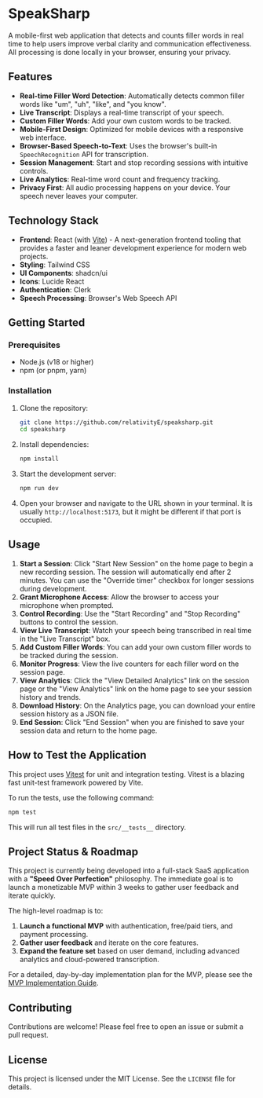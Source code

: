 # SpeakSharp

A mobile-first web application that detects and counts filler words in real time to help users improve verbal clarity and communication effectiveness. All processing is done locally in your browser, ensuring your privacy.

## Features

- **Real-time Filler Word Detection**: Automatically detects common filler words like "um", "uh", "like", and "you know".
- **Live Transcript**: Displays a real-time transcript of your speech.
- **Custom Filler Words**: Add your own custom words to be tracked.
- **Mobile-First Design**: Optimized for mobile devices with a responsive web interface.
- **Browser-Based Speech-to-Text**: Uses the browser's built-in `SpeechRecognition` API for transcription.
- **Session Management**: Start and stop recording sessions with intuitive controls.
- **Live Analytics**: Real-time word count and frequency tracking.
- **Privacy First**: All audio processing happens on your device. Your speech never leaves your computer.

## Technology Stack

- **Frontend**: React (with [Vite](https://vitejs.dev/)) - A next-generation frontend tooling that provides a faster and leaner development experience for modern web projects.
- **Styling**: Tailwind CSS
- **UI Components**: shadcn/ui
- **Icons**: Lucide React
- **Authentication**: Clerk
- **Speech Processing**: Browser's Web Speech API

## Getting Started

### Prerequisites

- Node.js (v18 or higher)
- npm (or pnpm, yarn)

### Installation

1.  Clone the repository:
    ```bash
    git clone https://github.com/relativityE/speaksharp.git
    cd speaksharp
    ```

2.  Install dependencies:
    ```bash
    npm install
    ```

3.  Start the development server:
    ```bash
    npm run dev
    ```

4.  Open your browser and navigate to the URL shown in your terminal. It is usually `http://localhost:5173`, but it might be different if that port is occupied.

## Usage

1.  **Start a Session**: Click "Start New Session" on the home page to begin a new recording session. The session will automatically end after 2 minutes. You can use the "Override timer" checkbox for longer sessions during development.
2.  **Grant Microphone Access**: Allow the browser to access your microphone when prompted.
3.  **Control Recording**: Use the "Start Recording" and "Stop Recording" buttons to control the session.
4.  **View Live Transcript**: Watch your speech being transcribed in real time in the "Live Transcript" box.
5.  **Add Custom Filler Words**: You can add your own custom filler words to be tracked during the session.
6.  **Monitor Progress**: View the live counters for each filler word on the session page.
7.  **View Analytics**: Click the "View Detailed Analytics" link on the session page or the "View Analytics" link on the home page to see your session history and trends.
8.  **Download History**: On the Analytics page, you can download your entire session history as a JSON file.
9.  **End Session**: Click "End Session" when you are finished to save your session data and return to the home page.

## How to Test the Application

This project uses [Vitest](https://vitest.dev/) for unit and integration testing. Vitest is a blazing fast unit-test framework powered by Vite.

To run the tests, use the following command:

```bash
npm test
```

This will run all test files in the `src/__tests__` directory.

## Project Status & Roadmap

This project is currently being developed into a full-stack SaaS application with a **"Speed Over Perfection"** philosophy. The immediate goal is to launch a monetizable MVP within 3 weeks to gather user feedback and iterate quickly.

The high-level roadmap is to:
1.  **Launch a functional MVP** with authentication, free/paid tiers, and payment processing.
2.  **Gather user feedback** and iterate on the core features.
3.  **Expand the feature set** based on user demand, including advanced analytics and cloud-powered transcription.

For a detailed, day-by-day implementation plan for the MVP, please see the [MVP Implementation Guide](./mvp-plan.md).

## Contributing

Contributions are welcome! Please feel free to open an issue or submit a pull request.

## License

This project is licensed under the MIT License. See the `LICENSE` file for details.
